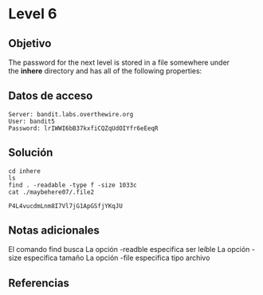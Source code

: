 # Level 6

## Objetivo
The password for the next level is stored in a file somewhere under the **inhere** directory and has all of the following properties:
## Datos de acceso
	Server: bandit.labs.overthewire.org
	User: bandit5
	Password: lrIWWI6bB37kxfiCQZqUdOIYfr6eEeqR
## Solución
	cd inhere
	ls
	find . -readable -type f -size 1033c
	cat ./maybehere07/.file2
	
	P4L4vucdmLnm8I7Vl7jG1ApGSfjYKqJU
## Notas adicionales
El comando find busca
La opción -readble especifica ser leíble
La opción -size especifica tamaño
La opción -file especifica tipo archivo
## Referencias